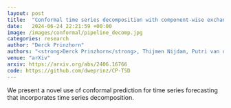 ```yaml
---
layout: post
title:  "Conformal time series decomposition with component-wise exchangeability"
date:   2024-06-24 22:21:59 +00:00
image: /images/conformal/pipeline_decomp.jpg
categories: research
author: "Derck Prinzhorn"
authors: "<strong>Derck Prinzhorn</strong>, Thijmen Nijdam, Putri van der Linden, Alexander Timans"
venue: "arXiv"
arxiv: https://arxiv.org/abs/2406.16766
code: https://github.com/dweprinz/CP-TSD
---
```

We present a novel use of conformal prediction for time series forecasting that incorporates time series decomposition.